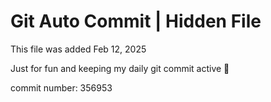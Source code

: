 # Git Auto Commit | Hidden File

This file was added Feb 12, 2025

Just for fun and keeping my daily git commit active 🤪

commit number: 356953
